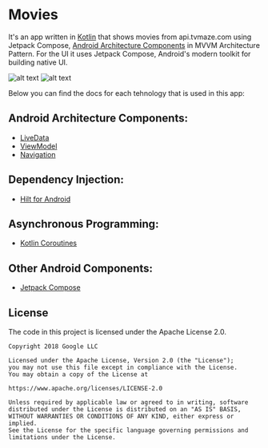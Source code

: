 # Movies
It's an app written in [Kotlin][1] that shows movies from api.tvmaze.com using Jetpack Compose, [Android Architecture Components][2] in MVVM Architecture Pattern. For the UI it uses Jetpack Compose, Android's modern toolkit for building native UI.

![alt text](https://i.ibb.co/MDvSMWd/2.png)
![alt text](https://i.ibb.co/7Wrt9FF/1.png)

Below you can find the docs for each tehnology that is used in this app:

## Android Architecture Components:
* [LiveData][3]
* [ViewModel][4]
* [Navigation][8]

## Dependency Injection:
* [Hilt for Android][5]

## Asynchronous Programming:
* [Kotlin Coroutines][6]

## Other Android Components:
* [Jetpack Compose][7]

**License**
---
The code in this project is licensed under the Apache License 2.0.

    Copyright 2018 Google LLC

    Licensed under the Apache License, Version 2.0 (the "License");
    you may not use this file except in compliance with the License.
    You may obtain a copy of the License at

    https://www.apache.org/licenses/LICENSE-2.0

    Unless required by applicable law or agreed to in writing, software
    distributed under the License is distributed on an "AS IS" BASIS,
    WITHOUT WARRANTIES OR CONDITIONS OF ANY KIND, either express or implied.
    See the License for the specific language governing permissions and
    limitations under the License.

[1]: https://kotlinlang.org/
[2]: https://developer.android.com/topic/libraries/architecture
[3]: https://developer.android.com/topic/libraries/architecture/livedata
[4]: https://developer.android.com/topic/libraries/architecture/viewmodel
[5]: https://developer.android.com/training/dependency-injection/hilt-android
[6]: https://kotlinlang.org/docs/coroutines-overview.html
[7]: https://developer.android.com/jetpack/compose
[8]: https://developer.android.com/guide/navigation
